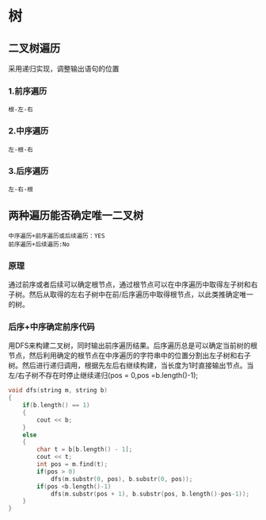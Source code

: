 # 树

## 二叉树遍历
采用递归实现，调整输出语句的位置
### 1.前序遍历
    根-左-右
### 2.中序遍历
    左-根-右
### 3.后序遍历
    左-右-根
## 两种遍历能否确定唯一二叉树
    中序遍历+前序遍历或后续遍历：YES
    前序遍历+后续遍历:No
### 原理
通过前序或者后续可以确定根节点，通过根节点可以在中序遍历中取得左子树和右子树。然后从取得的左右子树中在前/后序遍历中取得根节点，以此类推确定唯一的树。

### 后序+中序确定前序代码
用DFS来构建二叉树，同时输出前序遍历结果。后序遍历总是可以确定当前树的根节点，然后利用确定的根节点在中序遍历的字符串中的位置分割出左子树和右子树。然后进行递归调用，根据先左后右继续构建，当长度为1时直接输出节点。当左/右子树不存在时停止继续递归(pos = 0,pos =b.length()-1);
```c++
void dfs(string m, string b)
{
    if(b.length() == 1)
    {
        cout << b;
    }
    else
    {
        char t = b[b.length() - 1];
        cout << t;
        int pos = m.find(t);
        if(pos > 0)
            dfs(m.substr(0, pos), b.substr(0, pos));
        if(pos <b.length()-1)
            dfs(m.substr(pos + 1), b.substr(pos, b.length()-pos-1));
    }
}
```

